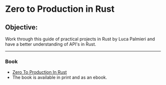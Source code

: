 # Zero to Production in Rust

## Objective:
Work through this guide of practical projects in Rust by Luca Palmieri and have a better understanding
of API's in Rust.
___
### Book
- [Zero To Production In Rust](https://www.zero2prod.com/index.html?country_code=US)
- The book is available in print and as an ebook.
